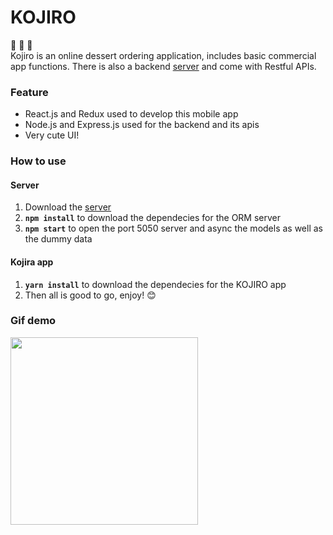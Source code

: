 # KOJIRO 

🍰 🍰 🍰 <br/>
Kojiro is an online dessert ordering application, includes basic commercial app functions. There is also a backend [server](https://github.com/Ellie-Y/Kojiro-Server) and come with Restful APIs.

### Feature

- React.js and Redux used to develop this mobile app
- Node.js and Express.js used for the backend and its apis
- Very cute UI!

### How to use

#### Server
1. Download the [server](https://github.com/Ellie-Y/Kojiro-Server)
2. **`npm install`** to download the dependecies for the ORM server
3. **`npm start`** to open the port 5050 server and async the models as well as the dummy data

#### Kojira app
1. **`yarn install`** to download the dependecies for the KOJIRO app
2. Then all is good to go, enjoy! 😊

### Gif demo
<img src="https://github.com/Ellie-Y/Dessert-App/blob/master/demo.gif" width="300px">
